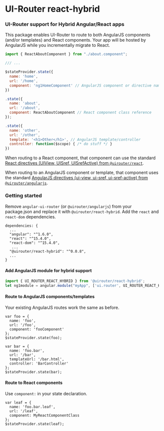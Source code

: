 # UI-Router react-hybrid

### UI-Router support for Hybrid Angular/React apps

This package enables UI-Router to route to both AngularJS components (and/or templates) and React components.
Your app will be hosted by AngularJS while you incrementally migrate to React.

```js
import { ReactAboutComponent } from "./about.component";

/// ...

$stateProvider.state({
  name: 'home', 
  url: '/home',
  component: 'ng1HomeComponent' // AngularJS component or directive name
})

.state({
  name: 'about', 
  url: '/about',
  component: ReactAboutComponent // React component class reference
});

.state({
  name: 'other',
  url: '/other',
  template: '<h1>Other</h1>', // AngularJS template/controller
  controller: function($scope) { /* do stuff */ }
})

```

When routing to a React component, that component can use the standard
[React directives (UIView, UISref, UISrefActive) from `@uirouter/react`](https://ui-router.github.io/react/docs/latest/modules/components.html).

When routing to an AngularJS component or template, that component uses the standard
[AngularJS directives (ui-view, ui-sref, ui-sref-active) from `@uirouter/angularjs`](https://ui-router.github.io/ng1/docs/latest/modules/directives.html).

### Getting started

Remove `angular-ui-router` (or `@uirouter/angularjs`) from your package.json and replace it with `@uirouter/react-hybrid`.
Add the `react` and `react-dom` dependencies.

```
dependencies: {
  ...
  "angular": "^1.6.0",
  "react": "^15.4.0",
  "react-dom": "^15.4.0",
   ...
  "@uirouter/react-hybrid": "^0.0.8",
  ...
}
```

#### Add AngularJS module for hybrid support

```js
import { UI_ROUTER_REACT_HYBRID } from '@uirouter/react-hybrid';
let ng1module = angular.module("myApp", ['ui.router', UI_ROUTER_REACT_HYBRID]);
```

#### Route to AngularJS components/templates

Your existing AngularJS routes work the same as before.

```
var foo = { 
  name: 'foo',
  url: '/foo',
  component: 'fooComponent'
};
$stateProvider.state(foo);

var bar = { 
  name: 'foo.bar',
  url: '/bar',
  templateUrl: '/bar.html',
  controller: 'BarController'
};
$stateProvider.state(bar);
```

#### Route to React components

Use `component:` in your state declaration.

```
var leaf = { 
  name: 'foo.bar.leaf',
  url: '/leaf',
  component: MyReactComponentClass
};
$stateProvider.state(leaf);
```


